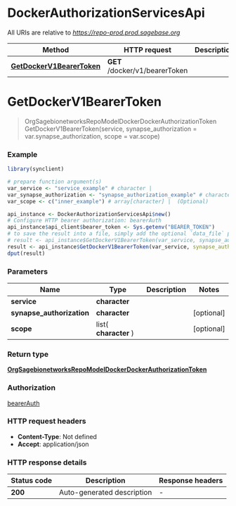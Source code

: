 # DockerAuthorizationServicesApi

All URIs are relative to *https://repo-prod.prod.sagebase.org*

Method | HTTP request | Description
------------- | ------------- | -------------
[**GetDockerV1BearerToken**](DockerAuthorizationServicesApi.md#GetDockerV1BearerToken) | **GET** /docker/v1/bearerToken | 


# **GetDockerV1BearerToken**
> OrgSagebionetworksRepoModelDockerDockerAuthorizationToken GetDockerV1BearerToken(service, synapse_authorization = var.synapse_authorization, scope = var.scope)



### Example
```R
library(synclient)

# prepare function argument(s)
var_service <- "service_example" # character | 
var_synapse_authorization <- "synapse_authorization_example" # character |  (Optional)
var_scope <- c("inner_example") # array[character] |  (Optional)

api_instance <- DockerAuthorizationServicesApi$new()
# Configure HTTP bearer authorization: bearerAuth
api_instance$api_client$bearer_token <- Sys.getenv("BEARER_TOKEN")
# to save the result into a file, simply add the optional `data_file` parameter, e.g.
# result <- api_instance$GetDockerV1BearerToken(var_service, synapse_authorization = var_synapse_authorization, scope = var_scopedata_file = "result.txt")
result <- api_instance$GetDockerV1BearerToken(var_service, synapse_authorization = var_synapse_authorization, scope = var_scope)
dput(result)
```

### Parameters

Name | Type | Description  | Notes
------------- | ------------- | ------------- | -------------
 **service** | **character**|  | 
 **synapse_authorization** | **character**|  | [optional] 
 **scope** | list( **character** )|  | [optional] 

### Return type

[**OrgSagebionetworksRepoModelDockerDockerAuthorizationToken**](org.sagebionetworks.repo.model.docker.DockerAuthorizationToken.md)

### Authorization

[bearerAuth](../README.md#bearerAuth)

### HTTP request headers

 - **Content-Type**: Not defined
 - **Accept**: application/json

### HTTP response details
| Status code | Description | Response headers |
|-------------|-------------|------------------|
| **200** | Auto-generated description |  -  |

